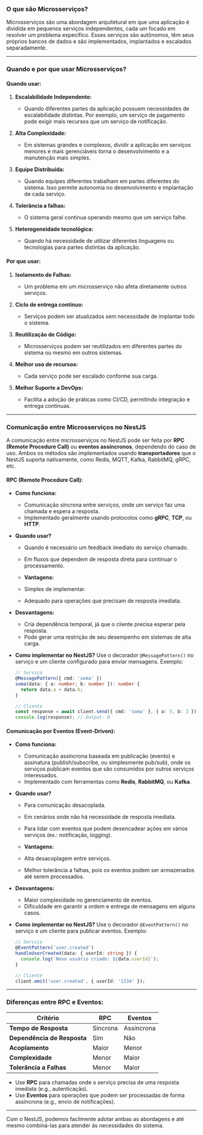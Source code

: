 ### O que são Microsserviços?

Microsserviços são uma abordagem arquitetural em que uma aplicação é dividida em pequenos serviços independentes, cada um focado em resolver um problema específico. Esses serviços são autônomos, têm seus próprios bancos de dados e são implementados, implantados e escalados separadamente.

---

### Quando e por que usar Microsserviços?

#### **Quando usar:**
1. **Escalabilidade Independente:**
   - Quando diferentes partes da aplicação possuem necessidades de escalabilidade distintas. Por exemplo, um serviço de pagamento pode exigir mais recursos que um serviço de notificação.

2. **Alta Complexidade:**
   - Em sistemas grandes e complexos, dividir a aplicação em serviços menores e mais gerenciáveis torna o desenvolvimento e a manutenção mais simples.

3. **Equipe Distribuída:**
   - Quando equipes diferentes trabalham em partes diferentes do sistema. Isso permite autonomia no desenvolvimento e implantação de cada serviço.

4. **Tolerância a falhas:**
   - O sistema geral continua operando mesmo que um serviço falhe.

5. **Heterogeneidade tecnológica:**
   - Quando há necessidade de utilizar diferentes linguagens ou tecnologias para partes distintas da aplicação.

#### **Por que usar:**
1. **Isolamento de Falhas:**
   - Um problema em um microsserviço não afeta diretamente outros serviços.

2. **Ciclo de entrega contínuo:**
   - Serviços podem ser atualizados sem necessidade de implantar todo o sistema.

3. **Reutilização de Código:**
   - Microsserviços podem ser reutilizados em diferentes partes do sistema ou mesmo em outros sistemas.

4. **Melhor uso de recursos:**
   - Cada serviço pode ser escalado conforme sua carga.

5. **Melhor Suporte a DevOps:**
   - Facilita a adoção de práticas como CI/CD, permitindo integração e entrega contínuas.

---

### Comunicação entre Microsserviços no NestJS

A comunicação entre microsserviços no NestJS pode ser feita por **RPC (Remote Procedure Call)** ou **eventos assíncronos**, dependendo do caso de uso. Ambos os métodos são implementados usando **transportadores** que o NestJS suporta nativamente, como Redis, MQTT, Kafka, RabbitMQ, gRPC, etc.

#### **RPC (Remote Procedure Call):**
- **Como funciona:** 
  - Comunicação síncrona entre serviços, onde um serviço faz uma chamada e espera a resposta.
  - Implementado geralmente usando protocolos como **gRPC**, **TCP**, ou **HTTP**.
  
- **Quando usar?**
  - Quando é necessário um feedback imediato do serviço chamado.
  - Em fluxos que dependem de resposta direta para continuar o processamento.

  - **Vantagens:**
  - Simples de implementar.
  - Adequado para operações que precisam de resposta imediata.

- **Desvantagens:**
  - Cria dependência temporal, já que o cliente precisa esperar pela resposta.
  - Pode gerar uma restrição de seu desempenho em sistemas de alta carga.

- **Como implementar no NestJS?**
  Use o decorador `@MessagePattern()` no serviço e um cliente configurado para enviar mensagens. Exemplo:
  ```typescript
  // Serviço
  @MessagePattern({ cmd: 'soma' })
  soma(data: { a: number; b: number }): number {
    return data.a + data.b;
  }

  // Cliente
  const response = await client.send({ cmd: 'soma' }, { a: 5, b: 3 }).toPromise();
  console.log(response); // Output: 8
  ```

#### **Comunicação por Eventos (Event-Driven):**
- **Como funciona:**
  - Comunicação assíncrona baseada em publicação (evento) e assinatura (publish/subscribe, ou simplesmente pub/sub), onde os serviços publicam eventos que são consumidos por outros serviços interessados.
  - Implementado com ferramentas como **Redis**, **RabbitMQ**, ou **Kafka**.

- **Quando usar?**
  - Para comunicação desacoplada.
  - Em cenários onde não há necessidade de resposta imediata.
  - Para lidar com eventos que podem desencadear ações em vários serviços (ex.: notificação, logging).

  - **Vantagens:**
  - Alta desacoplagem entre serviços.
  - Melhor tolerância a falhas, pois os eventos podem ser armazenados até serem processados.

- **Desvantagens:**
  - Maior complexidade no gerenciamento de eventos.
  - Dificuldade em garantir a ordem e entrega de mensagens em alguns casos.
  
- **Como implementar no NestJS?**
  Use o decorador `@EventPattern()` no serviço e um cliente para publicar eventos. Exemplo:
  ```typescript
  // Serviço
  @EventPattern('user.created')
  handleUserCreated(data: { userId: string }) {
    console.log(`Novo usuário criado: ${data.userId}`);
  }

  // Cliente
  client.emit('user.created', { userId: '1234' });
  ```

---

### Diferenças entre RPC e Eventos:

| **Critério**                 | **RPC**                      | **Eventos**                   |
|------------------------------|------------------------------|-------------------------------|
| **Tempo de Resposta**        | Síncrona                     | Assíncrona                    |
| **Dependência de Resposta**  | Sim                          | Não                           |
| **Acoplamento**              | Maior                        | Menor                         |
| **Complexidade**             | Menor                        | Maior                         |
| **Tolerância a Falhas**      | Menor                        | Maior                         |

- Use **RPC** para chamadas onde o serviço precisa de uma resposta imediata (e.g., autenticação).
- Use **Eventos** para operações que podem ser processadas de forma assíncrona (e.g., envio de notificações).

---

Com o NestJS, podemos facilmente adotar ambas as abordagens e até mesmo combiná-las para atender às necessidades do sistema.